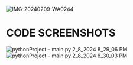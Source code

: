 ![IMG-20240209-WA0244](https://github.com/gracious006/COS-project/assets/148899104/2fe633fa-b210-460a-a639-66734e884ec1)
# CODE SCREENSHOTS
![pythonProject – main py 2_8_2024 8_29_06 PM](https://github.com/gracious006/COS-project/assets/149418735/7f9d4566-3d0d-4724-b3be-4d2deb8f3837)
![pythonProject – main py 2_8_2024 8_30_03 PM](https://github.com/gracious006/COS-project/assets/159062307/cd184d11-49df-4c80-bdee-e5e81e5a210e)

